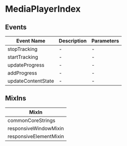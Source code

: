 # MediaPlayerIndex

## Events

<!-- @vuese:MediaPlayerIndex:events:start -->
|Event Name|Description|Parameters|
|---|---|---|
|stopTracking|-|-|
|startTracking|-|-|
|updateProgress|-|-|
|addProgress|-|-|
|updateContentState|-|-|

<!-- @vuese:MediaPlayerIndex:events:end -->


## MixIns

<!-- @vuese:MediaPlayerIndex:mixIns:start -->
|MixIn|
|---|
|commonCoreStrings|
|responsiveWindowMixin|
|responsiveElementMixin|

<!-- @vuese:MediaPlayerIndex:mixIns:end -->
